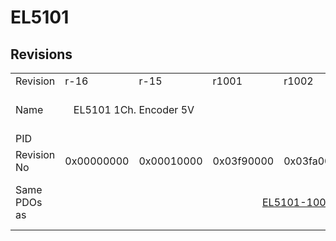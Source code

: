 # EL5101

## Revisions
<table>
<tr>
<td>Revision</td>
<td>r-16</td>
<td>r-15</td>
<td>r1001</td>
<td>r1002</td>
<td>r1003</td>
<td>r1004</td>
<td>r1005</td>
<td>r1006</td>
<td>r1007</td>
<td>r1008</td>
<td colspan=2 align="center">r9979</td>
</tr>
<tr>
<td>Name</td>
<td colspan=2 align="center">EL5101 1Ch. Encoder 5V</td>
<td colspan=8 align="center">EL5101 1Ch. Inc. Encoder 5V</td>
<td>EL5101 1Ch. Encoder 5V</td>
<td>EL5101-1001 1Ch. Encoder 5V</td>
</tr>
<tr>
<td>PID</td>
<td colspan=12 align="center">0x13ed3052</td>
</tr>
<tr>
<td>Revision No</td>
<td>0x00000000</td>
<td>0x00010000</td>
<td>0x03f90000</td>
<td>0x03fa0000</td>
<td>0x03fb0000</td>
<td>0x03fc0000</td>
<td>0x03fd0000</td>
<td>0x03fe0000</td>
<td>0x03ff0000</td>
<td>0x04000000</td>
<td>0x270b0000</td>
<td>0x270b03e9</td>
</tr>
<tr>
<td>Same PDOs as</td>
<td colspan=2 align="center"></td>
<td colspan=3 align="center"><a href="EL5101-1006.md">EL5101-1006 r1003</a></td>
<td colspan=3 align="center"><a href="EL5101-1006.md">EL5101-1006 r1004</a><br/><a href="EL5101-1006.md">EL5101-1006 r1005</a><br/><a href="EL5101-1006.md">EL5101-1006 r1006</a><br/><a href="EL5101-1006.md">EL5101-1006 r1007</a></td>
<td></td>
<td><a href="EJ5101.md">EJ5101 r0</a></td>
<td colspan=2 align="center"><a href="EL5151.md">EL5151 r9979</a></td>
</tr>
</table>
